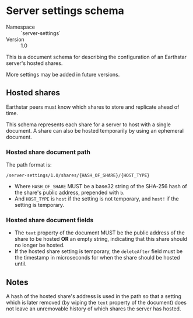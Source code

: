 # Server settings schema

<dl>
	<dt>Namespace</dt><dd>`server-settings`</dd>
	<dt>Version</dt><dd>1.0</dd>
</dl>

This is a document schema for describing the configuration of an Earthstar
server's hosted shares.

More settings may be added in future versions.

## Hosted shares

Earthstar peers must know which shares to store and replicate ahead of time.

This schema represents each share for a server to host with a single document. A
share can also be hosted temporarily by using an ephemeral document.

### Hosted share document path

The path format is:

```
/server-settings/1.0/shares/{HASH_OF_SHARE}/{HOST_TYPE}
```

- Where `HASH_OF_SHARE` MUST be a base32 string of the SHA-256 hash of the
  share's public address, prepended with `b`.
- And `HOST_TYPE` is `host` if the setting is not temporary, and `host!` if the
  setting is temporary.

### Hosted share document fields

- The `text` property of the document MUST be the public address of the share to
  be hosted **OR** an empty string, indicating that this share should no longer
  be hosted.
- If the hosted share setting is temporary, the `deleteAfter` field must be the
  timestamp in microseconds for when the share should be hosted until.

## Notes

A hash of the hosted share's address is used in the path so that a setting which
is later removed (by wiping the `text` property of the document) does not leave
an unremovable history of which shares the server has hosted.
